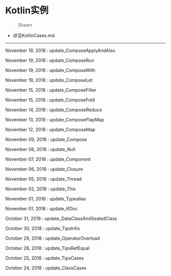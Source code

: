 # Kotlin实例
> Shawn

* 详见KotlinCases.md

---
November 19, 2018 : update_ComposeApplyAndAlso

November 19, 2018 : update_ComposeRun

November 19, 2018 : update_ComposeWith

November 19, 2018 : update_ComposeLet

November 15, 2018 : update_ComposeFilter

November 15, 2018 : update_ComposeFold

November 14, 2018 : update_ComposeReduce

November 13, 2018 : update_ComposeFlapMap

November 12, 2018 : update_ComposeMap

November 09, 2018 : update_Compose

November 08, 2018 : update_Null

November 07, 2018 : update_Component

November 06, 2018 : update_Closure

November 05, 2018 : update_Thread

November 02, 2018 : update_This

November 01, 2018 : update_Typealias

November 01, 2018 : update_KDoc

October 31, 2018 : update_DataClassAndSealedClass

October 30, 2018 : update_TipsInfix

October 29, 2018 : update_OperatorOverload

October 26, 2018 : update_TipsRefEqual

October 25, 2018 : update_TipsCases

October 24, 2018 : update_ClassCases

